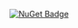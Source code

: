 [![NuGet Badge](https://buildstats.info/nuget/Omnicasa.HttpMultipartParser)](https://www.nuget.org/packages/Omnicasa.HttpMultipartParser/)